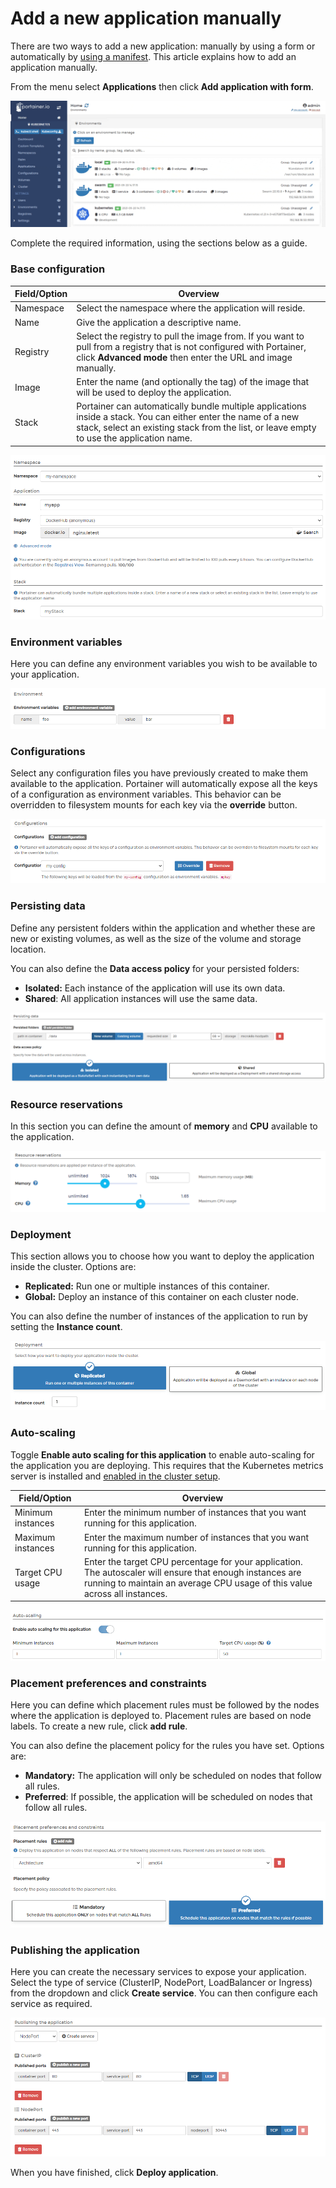 # Add a new application manually

There are two ways to add a new application: manually by using a form or automatically by [using a manifest](manifest.md). This article explains how to add an application manually.

From the menu select **Applications** then click **Add application with form**.

![](../../../.gitbook/assets/2.9-applications-add-manual-1.gif)

Complete the required information, using the sections below as a guide.

### Base configuration

| Field/Option | Overview                                                                                                                                                                                                   |
| ------------ | ---------------------------------------------------------------------------------------------------------------------------------------------------------------------------------------------------------- |
| Namespace    | Select the namespace where the application will reside.                                                                                                                                                    |
| Name         | Give the application a descriptive name.                                                                                                                                                                   |
| Registry     | Select the registry to pull the image from. If you want to pull from a registry that is not configured with Portainer, click **Advanced mode** then enter the URL and image manually.                      |
| Image        | Enter the name (and optionally the tag) of the image that will be used to deploy the application.                                                                                                          |
| Stack        | Portainer can automatically bundle multiple applications inside a stack. You can either enter the name of a new stack, select an existing stack from the list, or leave empty to use the application name. |

![](../../../.gitbook/assets/2.9-applications-add-manual-2.png)

### Environment variables

Here you can define any environment variables you wish to be available to your application.

![](../../../.gitbook/assets/2.11.1-applications-add-env.png)

### Configurations

Select any configuration files you have previously created to make them available to the application. Portainer will automatically expose all the keys of a configuration as environment variables. This behavior can be overridden to filesystem mounts for each key via the **override** button.

![](../../../.gitbook/assets/2.11.1-applications-add-config.png)

### Persisting data

Define any persistent folders within the application and whether these are new or existing volumes, as well as the size of the volume and storage location.

You can also define the **Data access policy** for your persisted folders:

* **Isolated:** Each instance of the application will use its own data.
* **Shared**: All application instances will use the same data.

![](../../../.gitbook/assets/2.11.1-applications-add-persist.png)

### Resource reservations

In this section you can define the amount of **memory** and **CPU** available to the application.

![](../../../.gitbook/assets/2.11.1-applications-add-resource.png)

### Deployment

This section allows you to choose how you want to deploy the application inside the cluster. Options are:

* **Replicated:** Run one or multiple instances of this container.
* **Global:** Deploy an instance of this container on each cluster node.

You can also define the number of instances of the application to run by setting the **Instance count**.

![](../../../.gitbook/assets/2.11.1-applications-add-deployment.png)

### Auto-scaling

Toggle **Enable auto scaling for this application** to enable auto-scaling for the application you are deploying. This requires that the Kubernetes metrics server is installed and [enabled in the cluster setup](../cluster/setup.md#resources-and-metrics).

| Field/Option      | Overview                                                                                                                                                                                |
| ----------------- | --------------------------------------------------------------------------------------------------------------------------------------------------------------------------------------- |
| Minimum instances | Enter the minimum number of instances that you want running for this application.                                                                                                       |
| Maximum instances | Enter the maximum number of instances that you want running for this application.                                                                                                       |
| Target CPU usage  | Enter the target CPU percentage for your application. The autoscaler will ensure that enough instances are running to maintain an average CPU usage of this value across all instances. |

![](../../../.gitbook/assets/2.9-applications-add-manual-5.png)

### Placement preferences and constraints

Here you can define which placement rules must be followed by the nodes where the application is deployed to. Placement rules are based on node labels. To create a new rule, click **add rule**.

You can also define the placement policy for the rules you have set. Options are:

* **Mandatory:** The application will only be scheduled on nodes that follow all rules.
* **Preferred**: If possible, the application will be scheduled on nodes that follow all rules.

![](../../../.gitbook/assets/2.11.1-applications-add-placement.png)

### Publishing the application

Here you can create the necessary services to expose your application. Select the type of service (ClusterIP, NodePort, LoadBalancer or Ingress) from the dropdown and click **Create service**. You can then configure each service as required.

![](../../../.gitbook/assets/2.11.1-applications-add-publish.png)

When you have finished, click **Deploy application**.
